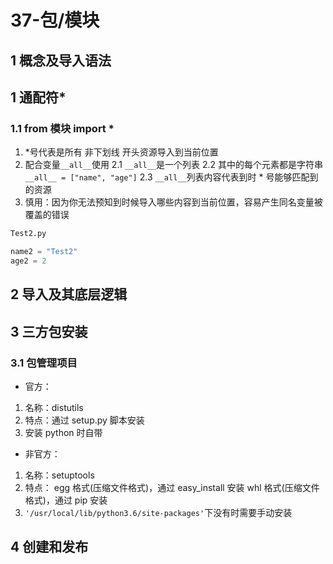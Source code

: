 # 37-包/模块

## 1 概念及导入语法

## 1 通配符*

### 1.1 from 模块 import *

1. *号代表是所有 非下划线 开头资源导入到当前位置
2. 配合变量`__all__`使用
   2.1 `__all__`是一个列表
   2.2 其中的每个元素都是字符串`__all__ = ["name", "age"]`
   2.3 `__all__`列表内容代表到时 * 号能够匹配到的资源
3. 慎用：因为你无法预知到时候导入哪些内容到当前位置，容易产生同名变量被覆盖的错误

```python
Test2.py

name2 = "Test2"
age2 = 2
```

## 2 导入及其底层逻辑

## 3 三方包安装

### 3.1 包管理项目

- 官方：

1. 名称：distutils
2. 特点：通过 setup.py 脚本安装
3. 安装 python 时自带

- 非官方：

1. 名称：setuptools
2. 特点：
    egg 格式(压缩文件格式)，通过 easy_install 安装
    whl 格式(压缩文件格式)，通过 pip 安装
3. `'/usr/local/lib/python3.6/site-packages'`下没有时需要手动安装



## 4 创建和发布